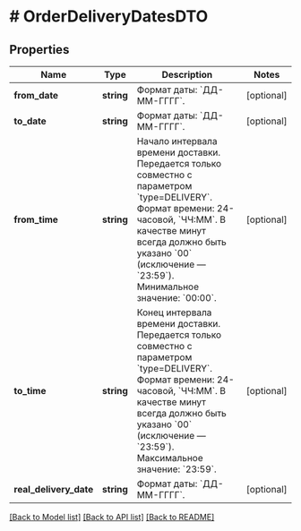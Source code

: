 # # OrderDeliveryDatesDTO

## Properties

Name | Type | Description | Notes
------------ | ------------- | ------------- | -------------
**from_date** | **string** | Формат даты: &#x60;ДД-ММ-ГГГГ&#x60;. | [optional]
**to_date** | **string** | Формат даты: &#x60;ДД-ММ-ГГГГ&#x60;. | [optional]
**from_time** | **string** | Начало интервала времени доставки.  Передается только совместно с параметром &#x60;type&#x3D;DELIVERY&#x60;.  Формат времени: 24-часовой, &#x60;ЧЧ:ММ&#x60;. В качестве минут всегда должно быть указано &#x60;00&#x60; (исключение — &#x60;23:59&#x60;).  Минимальное значение: &#x60;00:00&#x60;. | [optional]
**to_time** | **string** | Конец интервала времени доставки.  Передается только совместно с параметром &#x60;type&#x3D;DELIVERY&#x60;.  Формат времени: 24-часовой, &#x60;ЧЧ:ММ&#x60;. В качестве минут всегда должно быть указано &#x60;00&#x60; (исключение — &#x60;23:59&#x60;).  Максимальное значение: &#x60;23:59&#x60;. | [optional]
**real_delivery_date** | **string** | Формат даты: &#x60;ДД-ММ-ГГГГ&#x60;. | [optional]

[[Back to Model list]](../../README.md#models) [[Back to API list]](../../README.md#endpoints) [[Back to README]](../../README.md)
